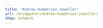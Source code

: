 ```yaml
---
title: "Andrew Humphries Jeweller"
url: /bridgwater/andrew-humphries-jeweller/
shop: Schmuck
---
```

